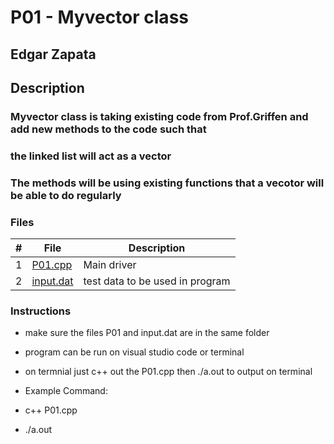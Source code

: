 # P01 - Myvector class
## Edgar Zapata 
## Description

### Myvector class is taking existing code from Prof.Griffen and add new methods to the code such that
### the linked list will act as a vector 
### The methods will be using existing functions that a vecotor will be able to do regularly


### Files 
|   #   | File            | Description                                        |
| :---: | --------------- | -------------------------------------------------- |
|   1   | <a href ="https://github.com/ezapez/2143-OOP-Zapata/blob/main/Assignments/P01/P01.cpp">P01.cpp</a>        | Main driver                                        |
|   2   | <a href ="https://github.com/ezapez/2143-OOP-Zapata/blob/main/Assignments/P01/input.dat">input.dat</a>    | test data to be used in program                    |




### Instructions
- make sure the files P01 and input.dat are in the same folder
- program can be run on visual studio code or terminal 
- on termnial just c++ out the P01.cpp then ./a.out to output on terminal 


- Example Command:
- c++ P01.cpp
- ./a.out  